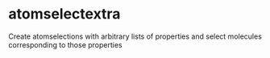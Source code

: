 atomselectextra
===============

Create atomselections with arbitrary lists of properties and select molecules corresponding to those properties
